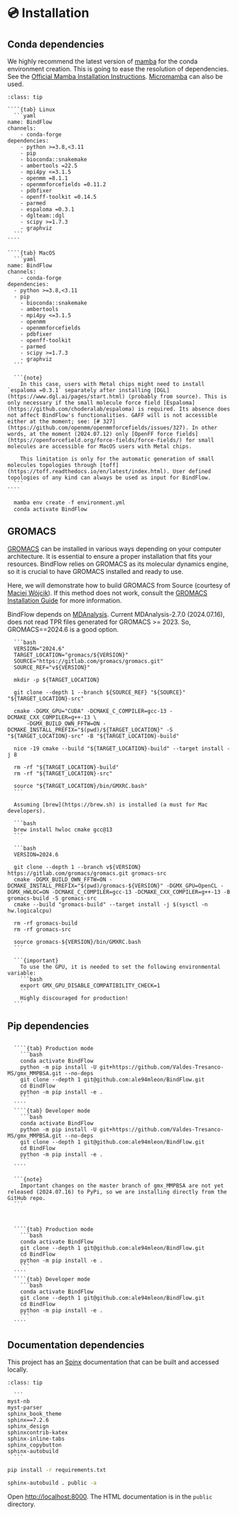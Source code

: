 # 💿 Installation

## Conda dependencies

We highly recommend the latest version of [mamba](https://mamba.readthedocs.io/en/latest/index.html) for the conda environment creation. This is going to ease the resolution of dependencies. See the [Official Mamba Installation Instructions](https://mamba.readthedocs.io/en/latest/installation/mamba-installation.html). [Micromamba](https://mamba.readthedocs.io/en/latest/installation/micromamba-installation.html) can also be used.


`````{admonition} environment.yml
:class: tip

````{tab} Linux
  ```yaml
name: BindFlow
channels:
    - conda-forge
dependencies:
    - python >=3.8,<3.11
    - pip
    - bioconda::snakemake
    - ambertools =22.5
    - mpi4py <=3.1.5
    - openmm =8.1.1
    - openmmforcefields =0.11.2
    - pdbfixer
    - openff-toolkit =0.14.5
    - parmed
    - espaloma =0.3.1
    - dglteam::dgl
    - scipy >=1.7.3
    - graphviz
  ```
````

````{tab} MacOS
  ```yaml
name: BindFlow
channels:
    - conda-forge
dependencies:
  - python >=3.8,<3.11
  - pip
    - bioconda::snakemake
    - ambertools
    - mpi4py <=3.1.5
    - openmm
    - openmmforcefields
    - pdbfixer
    - openff-toolkit
    - parmed
    - scipy >=1.7.3
    - graphviz
  ```
  
  ```{note}
    In this case, users with Metal chips might need to install `espaloma =0.3.1` separately after installing [DGL](https://www.dgl.ai/pages/start.html) (probably from source). This is only necessary if the small molecule force field [Espaloma](https://github.com/choderalab/espaloma) is required. Its absence does not affect BindFlow's functionalities. GAFF will is not accessible either at the moment; see: [# 327](https://github.com/openmm/openmmforcefields/issues/327). In other words, at the moment (2024.07.12) only [OpenFF force fields](https://openforcefield.org/force-fields/force-fields/) for small molecules are accessible for MacOS users with Metal chips.
    
    This limitation is only for the automatic generation of small molecules topologies through [toff](https://toff.readthedocs.io/en/latest/index.html). User defined topologies of any kind can always be used as input for BindFlow.
  ```
````

`````

```python
  mamba env create -f environment.yml
  conda activate BindFlow
```

## GROMACS

[GROMACS](https://www.gromacs.org/) can be installed in various ways depending on your computer architecture. It is essential to ensure a proper installation that fits your resources. BindFlow relies on GROMACS as its molecular dynamics engine, so it is crucial to have GROMACS installed and ready to use.

Here, we will demonstrate how to build GROMACS from Source (courtesy of [Maciej Wójcik](https://biophys.uni-saarland.de/author/maciej-wojcik/)). If this method does not work, consult the [GROMACS Installation Guide](https://manual.gromacs.org/current/install-guide/index.html) for more information.

BindFlow depends on [MDAnalysis](https://www.mdanalysis.org). Current MDAnalysis-2.7.0 (2024.07.16), does not read TPR files generated for GROMACS >= 2023. So, GROMACS==2024.6 is a good option.

````{tab} Linux
  ```bash
  VERSION="2024.6"
  TARGET_LOCATION="gromacs/${VERSION}"
  SOURCE="https://gitlab.com/gromacs/gromacs.git"
  SOURCE_REF="v${VERSION}"

  mkdir -p ${TARGET_LOCATION}

  git clone --depth 1 --branch ${SOURCE_REF} "${SOURCE}" "${TARGET_LOCATION}-src"

  cmake -DGMX_GPU="CUDA" -DCMAKE_C_COMPILER=gcc-13 -DCMAKE_CXX_COMPILER=g++-13 \
      -DGMX_BUILD_OWN_FFTW=ON -DCMAKE_INSTALL_PREFIX="$(pwd)/${TARGET_LOCATION}" -S "${TARGET_LOCATION}-src" -B "${TARGET_LOCATION}-build"

  nice -19 cmake --build "${TARGET_LOCATION}-build" --target install -j 8

  rm -rf "${TARGET_LOCATION}-build"
  rm -rf "${TARGET_LOCATION}-src"

  source "${TARGET_LOCATION}/bin/GMXRC.bash"
  ```
````

````{tab} MacOS
  Assuming [brew](https://brew.sh) is installed (a must for Mac developers).
  
  ```bash
  brew install hwloc cmake gcc@13
  ```
  
  ```bash
  VERSION=2024.6

  git clone --depth 1 --branch v${VERSION} https://gitlab.com/gromacs/gromacs.git gromacs-src
  cmake -DGMX_BUILD_OWN_FFTW=ON -DCMAKE_INSTALL_PREFIX="$(pwd)/gromacs-${VERSION}" -DGMX_GPU=OpenCL -DGMX_HWLOC=ON -DCMAKE_C_COMPILER=gcc-13 -DCMAKE_CXX_COMPILER=g++-13 -B gromacs-build -S gromacs-src
  cmake --build "gromacs-build" --target install -j $(sysctl -n hw.logicalcpu)

  rm -rf gromacs-build
  rm -rf gromacs-src

  source gromacs-${VERSION}/bin/GMXRC.bash
  ```
  
  ```{important}
    To use the GPU, it is needed to set the following environmental variable:
    ```bash
    export GMX_GPU_DISABLE_COMPATIBILITY_CHECK=1
    ```
    Highly discouraged for production!
  ```
````

## Pip dependencies

`````{tab} With MM(P/G)BSA capabilities

  ````{tab} Production mode
    ```bash
    conda activate BindFlow
    python -m pip install -U git+https://github.com/Valdes-Tresanco-MS/gmx_MMPBSA.git --no-deps
    git clone --depth 1 git@github.com:ale94mleon/BindFlow.git
    cd BindFlow 
    python -m pip install -e .
    ```
  ````
  ````{tab} Developer mode
    ```bash
    conda activate BindFlow
    python -m pip install -U git+https://github.com/Valdes-Tresanco-MS/gmx_MMPBSA.git --no-deps
    git clone --depth 1 git@github.com:ale94mleon/BindFlow.git
    cd BindFlow 
    python -m pip install -e .
    ```
  ````
  
  ```{note}
    Important changes on the master branch of gmx_MMPBSA are not yet released (2024.07.16) to PyPi, so we are installing directly from the GitHub repo.
  ```
  
`````

`````{tab} Without MM(P/G)BSA capabilities

  ````{tab} Production mode
    ```bash
    conda activate BindFlow
    git clone --depth 1 git@github.com:ale94mleon/BindFlow.git
    cd BindFlow 
    python -m pip install -e .
    ```
  ````
  ````{tab} Developer mode
    ```bash
    conda activate BindFlow
    git clone --depth 1 git@github.com:ale94mleon/BindFlow.git
    cd BindFlow 
    python -m pip install -e .
    ```
  ````
`````

## Documentation dependencies

This project has an [Spinx](https://www.sphinx-doc.org/en/master/) documentation that can be built and accessed locally.

````{admonition} requirements.txt
:class: tip

  ```
myst-nb
myst-parser
sphinx_book_theme
sphinx==7.2.6
sphinx_design
sphinxcontrib-katex
sphinx-inline-tabs
sphinx_copybutton
sphinx-autobuild
  ```
````

```bash
pip install -r requirements.txt
```

```bash
sphinx-autobuild . public -a
```

Open [http://localhost:8000](http://localhost:8000). The HTML documentation is in the `public` directory.
